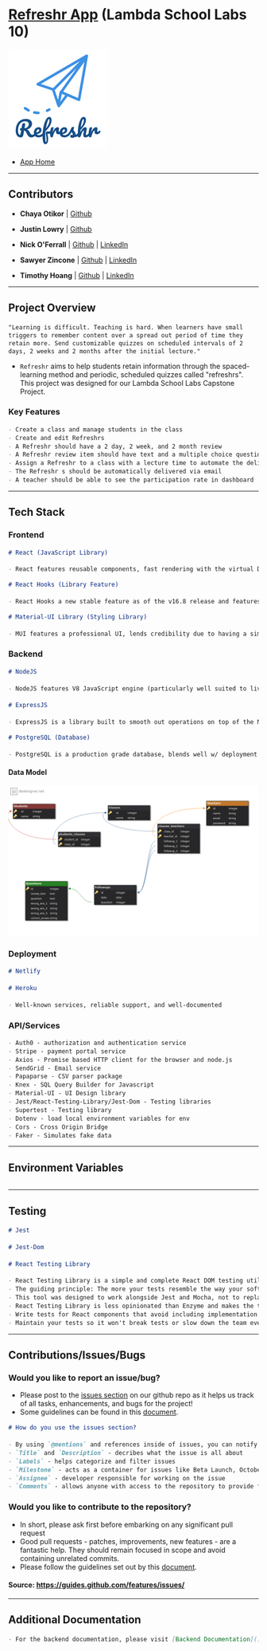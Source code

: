 # [Refreshr App](https://refreshr-app.netlify.com) (Lambda School Labs 10)

![Refreshr Logo](./logo.png "Refresh your mind")

- [App Home](https://refreshr-app.netlify.com)

---

## Contributors

- **Chaya Otikor** | [Github](https://github.com/cotikor)

- **Justin Lowry** | [Github](https://github.com/dividedsky)

- **Nick O'Ferrall** | [Github](https://github.com/nickoferrall) | [LinkedIn](https://www.linkedin.com/in/nickoferrall/)

- **Sawyer Zincone** | [Github](https://github.com/szincone) | [LinkedIn](https://www.linkedin.com/in/szincone/)

- **Timothy Hoang** | [Github](https://github.com/timh1203) | [LinkedIn](https://www.linkedin.com/in/timothyhoang/)

---

## Project Overview

```
"Learning is difficult. Teaching is hard. When learners have small triggers to remember content over a spread out period of time they retain more. Send customizable quizzes on scheduled intervals of 2 days, 2 weeks and 2 months after the initial lecture."
```

- `Refreshr` aims to help students retain information through the spaced-learning method and periodic, scheduled quizzes called "refreshrs". This project was designed for our Lambda School Labs Capstone Project.

### Key Features

```md
- Create a class and manage students in the class
- Create and edit Refreshrs
- A Refreshr should have a 2 day, 2 week, and 2 month review
- A Refreshr review item should have text and a multiple choice question
- Assign a Refreshr to a class with a lecture time to automate the delivery of quizzes
- The Refreshr s should be automatically delivered via email
- A teacher should be able to see the participation rate in dashboard
```

---

## Tech Stack

### Frontend

```md
# React (JavaScript Library)

- React features reusable components, fast rendering with the virtual DOM, great ecosystem with plugins, and state-management in the component
```

```md
# React Hooks (Library Feature)

- React Hooks a new stable feature as of the v16.8 release and features the ability of functional components to have state and various life-cycle methods
```

```md
# Material-UI Library (Styling Library)

- MUI features a professional UI, lends credibility due to having a similar look to other google sites, and prevent global CSS leaks
```

### Backend

```md
# NodeJS

- NodeJS features V8 JavaScript engine (particularly well suited to live updated) and has a robust NodeJS ecosystem

# ExpressJS

- ExpressJS is a library built to smooth out operations on top of the NodeJS language
```

```md
# PostgreSQL (Database)

- PostgreSQL is a production grade database, blends well w/ deployment technology, and widely used (2nd most popular db package on npm, good documentation, good support)
```

#### Data Model

![Data Model](./dataModel.png "Refreshr Data Model")

### Deployment

```md
# Netlify

# Heroku

- Well-known services, reliable support, and well-documented
```

### API/Services

```md
- Auth0 - authorization and authentication service
- Stripe - payment portal service
- Axios - Promise based HTTP client for the browser and node.js
- SendGrid - Email service
- Papaparse - CSV parser package
- Knex - SQL Query Builder for Javascript
- Material-UI - UI Design library
- Jest/React-Testing-Library/Jest-Dom - Testing libraries
- Supertest - Testing library
- Dotenv - load local environment variables for env
- Cors - Cross Origin Bridge
- Faker - Simulates fake data
```

---

## Environment Variables

```js
```

---

## Testing

```md
# Jest

# Jest-Dom

# React Testing Library

- React Testing Library is a simple and complete React DOM testing utilities that encourage good testing practices
- The guiding principle: The more your tests resemble the way your software is used, the more confidence [the tests] can give you
- This tool was designed to work alongside Jest and Mocha, not to replace them
- React Testing Library is less opinionated than Enzyme and makes the testing process more developer-friendly, this library can also replace Enzyme
- Write tests for React components that avoid including implementation details
- Maintain your tests so it won't break tests or slow down the team even with code refactoring when making changes to implementation but not functionality
```

---

## Contributions/Issues/Bugs

### Would you like to report an issue/bug?

- Please post to the [issues section](https://github.com/Lambda-School-Labs/labs10-student-follow/issues) on our github repo as it helps us track of all tasks, enhancements, and bugs for the project!
- Some guidelines can be found in this [document](https://github.com/necolas/issue-guidelines/blob/master/CONTRIBUTING.md#bugs).

```md
# How do you use the issues section?

- By using `@mentions` and references inside of issues, you can notify other GitHub users & teams, and even cross-connect issues to each other.
- `Title` and `Description` - decribes what the issue is all about
- `Labels` - helps categorize and filter issues
- `Milestone` - acts as a container for issues like Beta Launch, October Sprint, or Redesign
- `Assignee` - developer responsible for working on the issue
- `Comments` - allows anyone with access to the repository to provide feedback
```

### Would you like to contribute to the repository?

- In short, please ask first before embarking on any significant pull request
- Good pull requests - patches, improvements, new features - are a fantastic help. They should remain focused in scope and avoid containing unrelated commits.
- Please follow the guidelines set out by this [document](https://github.com/necolas/issue-guidelines/blob/master/CONTRIBUTING.md#pull-requests).

#### Source: https://guides.github.com/features/issues/

---

## Additional Documentation

```md
- For the backend documentation, please visit [Backend Documentation]().
```
